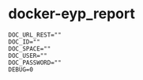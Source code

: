 # docker-eyp_report

```
DOC_URL_REST=""
DOC_ID=""
DOC_SPACE=""
DOC_USER=""
DOC_PASSWORD=""
DEBUG=0
```
